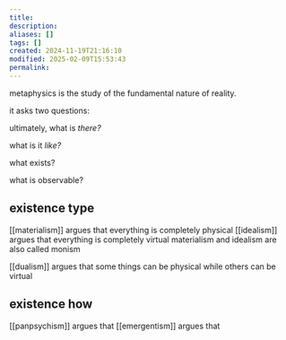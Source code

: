 ```yaml
---
title: 
description: 
aliases: []
tags: []
created: 2024-11-19T21:16:10
modified: 2025-02-09T15:53:43
permalink:
---
```


metaphysics is the study of the fundamental nature of reality.

it asks two questions:

ultimately, what is *there?*

what is it *like?*


what exists?

what is observable?

## existence type

[[materialism]] argues that everything is completely physical
[[idealism]] argues that everything is completely virtual
materialism and idealism are also called monism


[[dualism]] argues that some things can be physical while others can be virtual

## existence how

[[panpsychism]] argues that 
[[emergentism]] argues that
